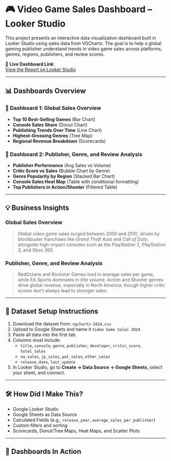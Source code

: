 # 🎮 Video Game Sales Dashboard – Looker Studio

This project presents an interactive data visualization dashboard built in Looker Studio using sales data from VGChartz. The goal is to help a global gaming publisher understand trends in video game sales across platforms, genres, regions, publishers, and review scores.

🔗 **Live Dashboard Link**:  
[View the Report on Looker Studio](https://lookerstudio.google.com/reporting/ec5bf369-df97-4436-929d-23642633da2f)

---

## 📊 Dashboards Overview

### 📘 Dashboard 1: Global Sales Overview
- **Top 10 Best-Selling Games** (Bar Chart)
- **Console Sales Share** (Donut Chart)
- **Publishing Trends Over Time** (Line Chart)
- **Highest-Grossing Genres** (Tree Map)
- **Regional Revenue Breakdown** (Scorecards)

### 📙 Dashboard 2: Publisher, Genre, and Review Analysis
- **Publisher Performance** (Avg Sales vs Volume)
- **Critic Score vs Sales** (Bubble Chart by Genre)
- **Genre Popularity by Region** (Stacked Bar Chart)
- **Console Sales Heat Map** (Table with conditional formatting)
- **Top Publishers in Action/Shooter** (Filtered Table)

---

## 💡 Business Insights

### Global Sales Overview
> Global video game sales surged between 2000 and 2010, driven by blockbuster franchises like *Grand Theft Auto* and *Call of Duty*, alongside high-impact consoles such as the PlayStation 2, PlayStation 3, and Xbox 360.

### Publisher, Genre, and Review Analysis
> RedOctane and Rockstar Games lead in average sales per game, while EA Sports dominates in title volume. Action and Shooter genres drive global revenue, especially in North America, though higher critic scores don’t always lead to stronger sales.

---

## 📁 Dataset Setup Instructions

1. Download the dataset from: `vgchartz-2024.csv`
2. Upload to Google Sheets and name it `Video Game Sales 2024`
3. Paste all data into the first tab.
4. Columns must include:
   - `title`, `console`, `genre`, `publisher`, `developer`, `critic_score`, `total_sales`
   - `na_sales`, `jp_sales`, `pal_sales`, `other_sales`
   - `release_date`, `last_update`
5. In Looker Studio, go to **Create → Data Source → Google Sheets**, select your sheet, and connect.

---

## 🛠️ How Did I Make This?
- Google Looker Studio
- Google Sheets as Data Source
- Calculated Fields (e.g., `release_year`, `average_sales_per_publisher`)
- Custom filters and sorting
- Scorecards, Donut/Tree Maps, Heat Maps, and Scatter Plots

---



## 📸 Dashboards In Action


